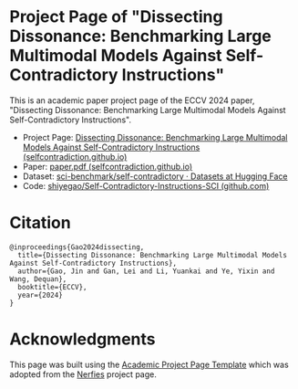 # Project Page of "Dissecting Dissonance: Benchmarking Large Multimodal Models Against Self-Contradictory Instructions"

This is an academic paper project page of the ECCV 2024 paper, "Dissecting Dissonance: Benchmarking Large Multimodal Models Against Self-Contradictory Instructions".

- Project Page: [Dissecting Dissonance: Benchmarking Large Multimodal Models Against Self-Contradictory Instructions (selfcontradiction.github.io)](https://selfcontradiction.github.io/)
- Paper: [paper.pdf (selfcontradiction.github.io)](https://selfcontradiction.github.io/static/pdfs/paper.pdf)
- Dataset: [sci-benchmark/self-contradictory · Datasets at Hugging Face](https://huggingface.co/datasets/sci-benchmark/self-contradictory)
- Code: [shiyegao/Self-Contradictory-Instructions-SCI (github.com)](https://github.com/shiyegao/Self-Contradictory-Instructions-SCI)

# Citation

```
@inproceedings{Gao2024dissecting,
  title={Dissecting Dissonance: Benchmarking Large Multimodal Models Against Self-Contradictory Instructions},
  author={Gao, Jin and Gan, Lei and Li, Yuankai and Ye, Yixin and Wang, Dequan},
  booktitle={ECCV},
  year={2024}
}
```

# Acknowledgments

This page was built using the [Academic Project Page Template](https://github.com/eliahuhorwitz/Academic-project-page-template) which was adopted from the [Nerfies](https://nerfies.github.io/) project page.
